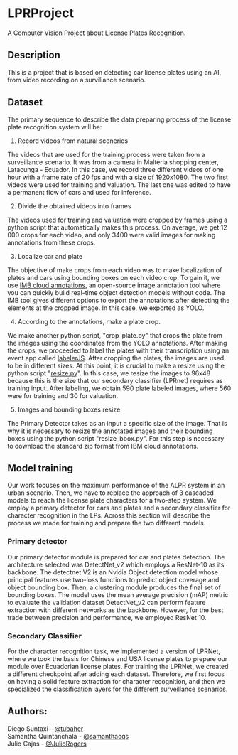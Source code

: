 
# LPRProject
A Computer Vision Project about License Plates Recognition.


## Description
This is a project that is based on detecting car license plates using an AI, from video recording on a surviliance scenario.

<!--## Getting Started

Steps to generate the dataset:

1. Download a video in which you can see cars with their respective plates.
2. Generate video frames.
3. Use the web application https://cloud.annotations.ai/ to start labeling.


   3.1. Select the type of annotator "Location".


   3.2. Locate the cars and their respective plates.


   3.3. Export the result file.


4. Excecute the labeler.py:
```bash
python labeler.py --path _anotations.json
```
-->

## Dataset

The primary sequence to describe the data preparing process of the license plate recognition system will be:

1. Record videos from natural sceneries <br/>

The videos that are used for the training process were taken from a surveillance scenario. It was from a camera in Malteria shopping center, Latacunga - Ecuador. In this case, we record three different videos of one hour with a frame rate of 20 fps and with a size of 1920x1080. The two first videos were used for training and valuation. The last one was edited to have a permanent flow of cars and used for inference.

2. Divide the obtained videos into frames <br/>

The videos used for training and valuation were cropped by frames using a python script that automatically makes this process. On average, we get 12 000 crops for each video, and only 3400 were valid images for making annotations from these crops.

3. Localize car and plate <br/>

The objective of make crops from each video was to make localization of plates and cars using bounding boxes on each video crop. To gain it, we use [IMB cloud annotations]([https://cloud.annotations.ai](https://cloud.annotations.ai/)), an open-source image annotation tool where you can quickly build real-time object detection models without code. The IMB tool gives different options to export the annotations after detecting the elements at the cropped image. In this case, we exported as YOLO.

4. According to the annotations, make a plate crop. <br/>

We make another python script, "crop_plate.py" that crops the plate from the images using the coordinates from the YOLO annotations. After making the crops, we proceeded to label the plates with their transcription using an event app called [labelerJS]([https://github.com/Tubaher/labelerJS](https://github.com/Tubaher/labelerJS)). After cropping the plates, the images are used to be in different sizes. At this point, it is crucial to make a resize using the python script "[resize.py](http://resize.py/)". In this case, we resize the images to 96x48 because this is the size that our secondary classifier (LPRnet) requires as training input. After labeling, we obtain 590 plate labeled images, where 560 were for training and 30 for valuation.

5. Images and bounding boxes resize <br/>

The Primary Detector takes as an input a specific size of the image. That is why it is necessary to resize the annotated images and their bounding boxes using the python script "resize_bbox.py". For this step is necessary to download the standard zip format from IBM cloud annotations.

## Model training 

Our work focuses on the maximum performance of the ALPR system in an urban scenario. Then, we have to replace the approach of 3 cascaded models to reach the license plate characters for a two-step system. We employ a primary detector for cars and plates and a secondary classifier for character recognition in the LPs. Across this section will describe the process we made for training and prepare the two different models.

### Primary detector 

Our primary detector module is prepared for car and plates detection. The architecture selected was DetectNet_v2 which employs a ResNet-10 as its backbone. The detectnet V2 is an Nvidia Object detection model whose principal features use two-loss functions to predict object coverage and object bounding box. Then, a clustering module produces the final set of bounding boxes. The model uses the mean average precision (mAP) metric to evaluate the validation dataset DetectNet_v2 can perform feature extraction with different networks as the backbone. However, for the best trade between precision and performance, we employed ResNet 10.

### Secondary Classifier 
For the character recognition task, we implemented a version of LPRNet, where we took the basis for Chinese and USA license plates to prepare our module over Ecuadorian license plates. For training the LPRNet, we created a different checkpoint after adding each dataset. Therefore, we first focus on having a solid feature extraction for character recognition, and then we specialized the classification layers for the different surveillance scenarios.

## Authors: 
Diego Suntaxi - [@tubaher](https://github.com/Tubaher) <br/>
Samantha Quintanchala - [@samanthacqs](https://github.com/samanthacqs) <br/>
Julio Cajas - [@JulioRogers](https://github.com/JulioRogers) <br/>
